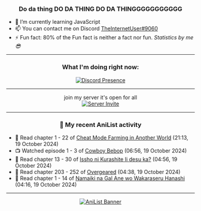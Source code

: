 <div align="center">

### Do da thing DO DA THING DO DA THINGGGGGGGGGGG
</div>

- 🌱 I’m currently learning JavaScript
- 📫 You can contact me on Discord [TheInternetUser#9060](https://discord.com/users/534117072796385300)
- ⚡ Fun fact: 80% of the Fun fact is neither a fact nor fun. _Statistics by me 😎_
<hr>

<div align="center">

### What I'm doing right now:
[![Discord Presence](https://lanyard.cnrad.dev/api/534117072796385300)](https://discord.com/users/534117072796385300)
<hr>

join my server it's open for all <br>
[![Server Invite](https://invidget.switchblade.xyz/bfYgVHxrSs)](https://discord.gg/bfYgVHxrSs)

<hr>
  
### 🌸 My recent AniList activity

</div>

<!-- ANILIST_ACTIVITY:start -->

-   📖 Read chapter 1 - 22 of [Cheat Mode Farming in Another World](https://anilist.co/manga/137901) (21:13, 19 October 2024)
-   📺 Watched episode 1 - 3 of [Cowboy Bebop](https://anilist.co/anime/1) (06:56, 19 October 2024)
-   📖 Read chapter 13 - 30 of [Issho ni Kurashite Ii desu ka?](https://anilist.co/manga/159549) (04:56, 19 October 2024)
-   📖 Read chapter 203 - 252 of [Overgeared](https://anilist.co/manga/117460) (04:38, 19 October 2024)
-   📖 Read chapter 1 - 14 of [Namaiki na Gal Ane wo Wakaraseru Hanashi](https://anilist.co/manga/179506) (04:16, 19 October 2024)

<!-- ANILIST_ACTIVITY:end -->
<hr>

<div align="center">

[![AniList Banner](https://img.anili.st/User/929966)](https://anilist.co/user/TheInternetUser)

<!-- ![Profile views](https://gpvc.arturio.dev/TheInternetUse7) Since 2023-01-09 -->
<br>


</div>
